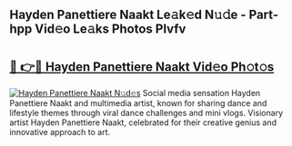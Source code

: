 ## Hayden Panettiere Naakt Le𝚊k𝚎d N𝚞𝚍e - Part-hpp Vid𝚎o Le𝚊ks Photos PIvfv

# <h2><a href="http://fb5q9y3.evod.top/?m=Hayden+Panettiere+Naakt">🔗 👉🔴 Hayden Panettiere Naakt Vid𝚎o Ph𝚘t𝚘s</a></h2>

[![Hayden Panettiere Naakt N𝚞d𝚎s](https://i.imgur.com/8V9OHl7.gif)](http://fb5q9y3.evod.top/?m=Hayden+Panettiere+Naakt)
Social media sensation Hayden Panettiere Naakt and multimedia artist, known for sharing dance and lifestyle themes through viral dance challenges and mini vlogs. Visionary artist Hayden Panettiere Naakt, celebrated for their creative genius and innovative approach to art. 
